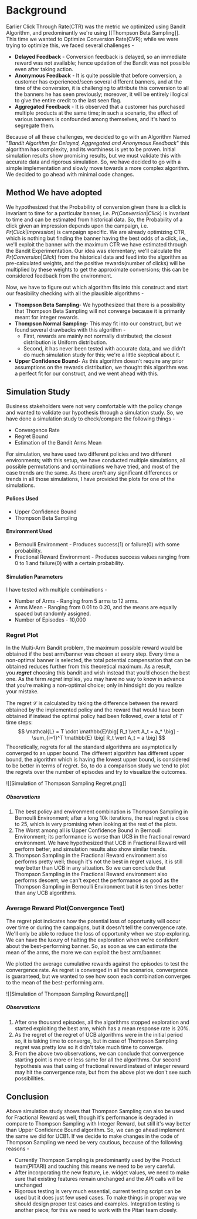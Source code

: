 # Background
Earlier Click Through Rate(CTR) was the metric we optimized using Bandit Algorithm, and predominantly we're using [[Thompson Beta Sampling]]. This time we wanted to Optimize Conversion Rate(CVR); while we were trying to optimize this, we faced several challenges - 

- **Delayed Feedback** - Conversion feedback is delayed, so an immediate reward was not available; hence updation of the Bandit was not possible even after taking action.
- **Anonymous Feedback** - It is quite possible that before conversion, a customer has experienced/seen several different banners, and at the time of the conversion, it is challenging to attribute this conversion to all the banners he has seen previously; moreover, it will be entirely illogical to give the entire credit to the last seen flag.
- **Aggregated Feedback** - It is observed that a customer has purchased multiple products at the same time; in such a scenario, the effect of various banners is confounded among themselves, and it's hard to segregate them.

Because of all these challenges, we decided to go with an Algorithm Named "_Bandit Algorithm for Delayed, Aggregated and Anonymous Feedback_" this algorithm has complexity, and its worthiness is yet to be proven. Initial simulation results show promising results, but we must validate this with accurate data and rigorous simulation. So, we have decided to go with a simple implementation and slowly move towards a more complex algorithm. We decided to go ahead with minimal code changes.

## Method We have adopted
We hypothesized that the Probability of conversion given there is a click is invariant to time for a particular banner, i.e. $Pr(Conversion \vert Click)$ is invariant to time and can be estimated from historical data. So, the Probability of a click given an impression depends upon the campaign, i.e. $Pr(Click \vert Impression)$ is campaign specific. We are already optimizing CTR, which is nothing but finding the banner having the best odds of a click, i.e., we'll exploit the banner with the maximum CTR we have estimated through the Bandit Experimentation. Our idea was elementary; we'll calculate the $Pr(Conversion \vert Click)$ from the historical data and feed into the algorithm as pre-calculated weights, and the positive rewards(number of clicks) will be multiplied by these weights to get the approximate conversions; this can be considered feedback from the environment.


Now, we have to figure out which algorithm fits into this construct and start our feasibility checking with all the plausible algorithms - 

- **Thompson Beta Sampling**- We hypothesized that there is a possibility that Thompson Beta Sampling will not converge because it is primarily meant for integer rewards.
- **Thompson Normal Sampling**- This may fit into our construct, but we found several drawbacks with this algorithm - 
	- First, rewards are mainly not normally distributed; the closest distribution is Uniform distribution.
	- Second, it has never been tested with accurate data, and we didn't do much simulation study for this; we're a little skeptical about it.
- **Upper Confidence Bound**- As this algorithm doesn't require any prior assumptions on the rewards distribution, we thought this algorithm was a perfect fit for our construct, and we went ahead with this.

## Simulation Study
Business stakeholders were not very comfortable with the policy change and wanted to validate our hypothesis through a simulation study. So, we have done a simulation study to check/compare the following things - 
- Convergence Rate
- Regret Bound
- Estimation of the Bandit Arms Mean

For simulation, we have used two different policies and two different environments; with this setup, we have conducted multiple simulations, all possible permutations and combinations we have tried, and most of the case trends are the same. As there aren't any significant differences or trends in all those simulations, I have provided the plots for one of the simulations.

#### Polices Used
- Upper Confidence Bound 
- Thompson Beta Sampling

#### Environment Used
- Bernoulli Environment - Produces success(1) or failure(0) with some probability.
- Fractional Reward Environment - Produces success values ranging from 0 to 1 and failure(0) with a certain probability.

#### Simulation Parameters
I have tested with multiple combinations - 
- Number of Arms - Ranging from 5 arms to 12 arms.
- Arms Mean - Ranging from 0.01 to 0.20, and the means are equally spaced but randomly assigned.
- Number of Episodes - 10,000


### Regret Plot

In the Multi-Arm Bandit problem, the maximum possible reward would be obtained if the best arm/banner was chosen at every step. Every time a non-optimal banner is selected, the total potential compensation that can be obtained reduces further from this theoretical maximum. As a result, you **_regret_** choosing this bandit and wish instead that you’d chosen the best one. As the term _regret_ implies, you may have no way to know in advance that you’re making a non-optimal choice; only in hindsight do you realize your mistake.

The regret $\mathcal{L}$ is calculated by taking the difference between the reward obtained by the implemented policy and the reward that would have been obtained if instead the optimal policy had been followed, over a total of $T$ time steps:
$$
\mathcal{L} = T \cdot \mathbb{E}\big[ R_t \vert A_t = a_* \big] - \sum_{i=1}^T \mathbb{E} \big[ R_t \vert A_t = a \big]
$$
Theoretically, regrets for all the standard algorithms are asymptotically converged to an upper bound. The different algorithm has different upper bound, the algorithm which is having the lowest upper bound, is considered to be better in terms of regret. So, to do a comparison study we tend to plot the regrets over the number of episodes and try to visualize the outcomes.

![[Simulation of Thompson Sampling Regret.png]]


##### Observations
1. The best policy and environment combination is Thompson Sampling in Bernoulli Environment; after a long 10k iterations, the real regret is close to 25, which is very promising when looking at the rest of the plots.
2. The Worst among all is Upper Confidence Bound in Bernoulli Environment; its performance is worse than UCB in the fractional reward environment. We have hypothesized that UCB in Fractional Reward will perform better, and simulation results also show similar trends.
3. Thompson Sampling in the Fractional Reward environment also performs pretty well; though it's not the best in regret values, it is still way better than UCB in any situation. So we can conclude that Thompson Sampling in the Fractional Reward environment also performs descent; we can't expect the performance as good as the Thompson Sampling in Bernoulli Environment but it is ten times better than any UCB algorithms.


### Average Reward Plot(Convergence Test)

The regret plot indicates how the potential loss of opportunity will occur over time or during the campaigns, but it doesn't tell the convergence rate. We'll only be able to reduce the loss of opportunity when we stop exploring. We can have the luxury of halting the exploration when we're confident about the best-performing banner. So, as soon as we can estimate the mean of the arms, the more we can exploit the best arm/banner.

We plotted the average cumulative rewards against the episodes to test the convergence rate. As regret is converged in all the scenarios, convergence is guaranteed, but we wanted to see how soon each combination converges to the mean of the best-performing arm.

![[Simulation of Thompson Sampling Reward.png]]


##### Observations
1. After one thousand episodes, all the algorithms stopped exploration and started exploiting the best arm, which has a mean response rate is $20\%$. 
2. As the regret of the regret of UCB algorithms were in the initial period so, it is taking time to converge, but in case of Thompson Sampling regret was pretty low so it didn't take much time to converge.
3. From the above two observations, we can conclude that convergence starting point is more or less same for all the algorithms. Our second hypothesis was that using of fractional reward instead of integer reward may hit the convergence rate, but from the above plot we don't see such possibilities.


## Conclusion
Above simulation study shows that Thompson Sampling can also be used for Fractional Reward as well, though it's performance is degraded in compare to Thompson Sampling with Integer Reward, but still it's way better than Upper Confidence Bound algorithm. So, we can go ahead implement the same we did for UCB1. If we decide to make changes in the code of Thompson Sampling we need be very cautious, because of the following reasons - 
- Currently Thompson Sampling is predominantly used by the Product team(PITARI) and touching this means we need to be very careful.
- After incorporating the new feature, i.e. widget values, we need to make sure that existing features remain unchanged and the API calls will be unchanged
- Rigorous testing is very much essential, current testing script can be used but it does just few used cases. To make things in proper way we should design proper test cases and examples. Integration testing is another piece; for this we need to work with the Pitari team closely.